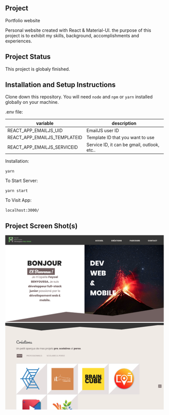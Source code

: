 ## Project

Portfolio website

Personal website created with React & Material-UI. the purpose of this project is to exhibit my skills, background, accomplishments and experiences.

## Project Status

This project is globaly finished.

## Installation and Setup Instructions

Clone down this repository. You will need `node` and `npm` or `yarn` installed globally on your machine.

.env file:

| variable                     | description                                 |
| ---------------------------- | ------------------------------------------- |
| REACT_APP_EMAILJS_UID        | EmailJS user ID                             |
| REACT_APP_EMAILJS_TEMPLATEID | Template ID that you want to use            |
| REACT_APP_EMAILJS_SERVICEID  | Service ID, it can be gmail, outlook, etc.. |

Installation:

`yarn`

To Start Server:

`yarn start`

To Visit App:

`localhost:3000/`

## Project Screen Shot(s)

![Welcome section](public/ressources/app-screen-shot1.png?raw=true 'Intro')
![Project section](public/ressources/app-screen-shot2.png?raw=true 'Projects')

